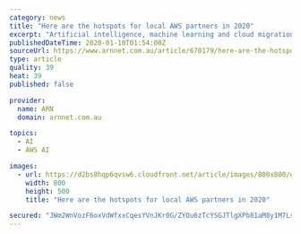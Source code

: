```yaml
---
category: news
title: "Here are the hotspots for local AWS partners in 2020"
excerpt: "Artificial intelligence, machine learning and cloud migration are expected to be among the hotspots for Amazon Web Services (AWS) partners in the local market this year, according to the cloud giant’s head of partnerships and alliances in Australia and ..."
publishedDateTime: 2020-01-10T01:54:00Z
sourceUrl: https://www.arnnet.com.au/article/670179/here-are-the-hotspots-for-local-aws-partners-in-2020/
type: article
quality: 39
heat: 39
published: false

provider:
  name: ARN
  domain: arnnet.com.au

topics:
  - AI
  - AWS AI

images:
  - url: https://d2bs8hqp6qvsw6.cloudfront.net/article/images/800x800/dimg/corrie_briscow_aws_summit_800by500.jpg
    width: 800
    height: 500
    title: "Here are the hotspots for local AWS partners in 2020"

secured: "JWm2WnVozF6oxVdWfxxCqesYVnJKr0G/ZYOu6zTcYSGJTlgXPb81aM8y1M7LsIaEf/8XQ0Kl8Uy2wrtaODmSQLqnqzVaD5C5VSyeMILBEuAsCGq2ZtzQKt47qRPc9dCVGN4AagPIrgyNgZHbzQqtCsqNZy265uMY7ScPc9bDxDH8sL9RJDl1VKcgOtuI+1EOApQFMmUodwTt8Vy96wQ1D/6/jVByTUVQKQPwXcW81UW5c1MJsdMuhwnXEubeY2FotPMmV+vFQQjN9rIC/3Costfh1wq8MqPZtA8Ws7nqb0o=;PTeQ7ylb0v6toWJL8uyzug=="
---
```


